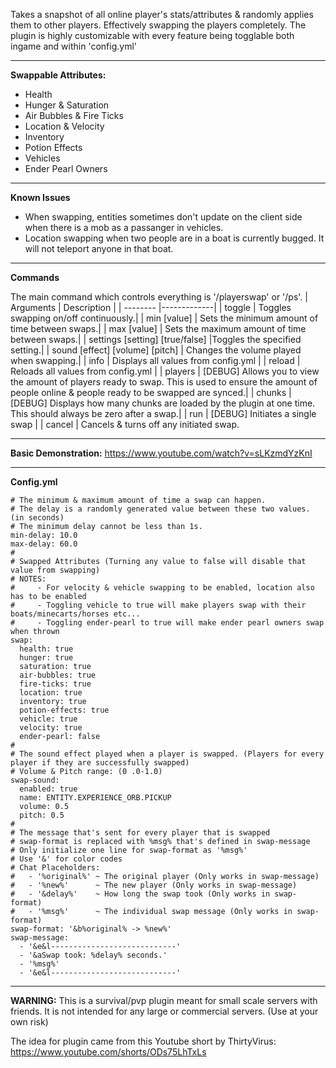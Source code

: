 Takes a snapshot of all online player's stats/attributes & randomly applies them to other players. Effectively swapping the players completely.
The plugin is highly customizable with every feature being togglable both ingame and within 'config.yml'

-----------------------------------------------

**Swappable Attributes:**
- Health
- Hunger & Saturation
- Air Bubbles & Fire Ticks
- Location & Velocity
- Inventory
- Potion Effects
- Vehicles
- Ender Pearl Owners

-----------------------------------------------

**Known Issues**
- When swapping, entities sometimes don't update on the client side when there is a mob as a passanger in vehicles.
- Location swapping when two people are in a boat is currently bugged. It will not teleport anyone in that boat.

-----------------------------------------------

**Commands**

The main command which controls everything is '/playerswap' or '/ps'.
| Arguments | Description |
| -------- |-------------| 
| toggle   | Toggles swapping on/off continuously.|
| min [value] | Sets the minimum amount of time between swaps.|
| max [value] | Sets the maximum amount of time between swaps.|
| settings [setting] [true/false] |Toggles the specified setting.|
| sound [effect] [volume] [pitch] | Changes the volume played when swapping.|
| info | Displays all values from config.yml |
| reload | Reloads all values from config.yml |
| players | [DEBUG] Allows you to view the amount of players ready to swap. This is used to ensure the amount of people online & people ready to be swapped are synced.|
| chunks | [DEBUG] Displays how many chunks are loaded by the plugin at one time. This should always be zero after a swap.|
| run | [DEBUG] Initiates a single swap |
| cancel | Cancels & turns off any initiated swap.

-----------------------------------------------

**Basic Demonstration:**
https://www.youtube.com/watch?v=sLKzmdYzKnI

-----------------------------------------------

**Config.yml**
```
# The minimum & maximum amount of time a swap can happen.
# The delay is a randomly generated value between these two values. (in seconds)
# The minimum delay cannot be less than 1s.
min-delay: 10.0
max-delay: 60.0
#
# Swapped Attributes (Turning any value to false will disable that value from swapping)
# NOTES:
#     - For velocity & vehicle swapping to be enabled, location also has to be enabled
#     - Toggling vehicle to true will make players swap with their boats/minecarts/horses etc...
#     - Toggling ender-pearl to true will make ender pearl owners swap when thrown
swap:
  health: true
  hunger: true
  saturation: true
  air-bubbles: true
  fire-ticks: true
  location: true
  inventory: true
  potion-effects: true
  vehicle: true
  velocity: true
  ender-pearl: false
#
# The sound effect played when a player is swapped. (Players for every player if they are successfully swapped)
# Volume & Pitch range: (0 .0-1.0)
swap-sound:
  enabled: true
  name: ENTITY.EXPERIENCE_ORB.PICKUP
  volume: 0.5
  pitch: 0.5
#
# The message that's sent for every player that is swapped
# swap-format is replaced with %msg% that's defined in swap-message
# Only initialize one line for swap-format as '%msg%'
# Use '&' for color codes
# Chat Placeholders:
#   - '%original%' ~ The original player (Only works in swap-message)
#   - '%new%'      ~ The new player (Only works in swap-message)
#   - '&delay%'    ~ How long the swap took (Only works in swap-format)
#   - '%msg%'      ~ The individual swap message (Only works in swap-format)
swap-format: '&b%original% -> %new%'
swap-message:
  - '&e&l----------------------------'
  - '&aSwap took: %delay% seconds.'
  - '%msg%'
  - '&e&l----------------------------'

```
-------------------------------------------

**WARNING:** This is a survival/pvp plugin meant for small scale servers with friends. It is not intended for any large or commercial servers. (Use at your own risk)

The idea for plugin came from this Youtube short by ThirtyVirus: https://www.youtube.com/shorts/ODs75LhTxLs
